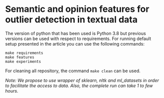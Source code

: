 # Semantic and opinion features for outlier detection in textual data
The version of python that has been used is Python 3.8 but previous versions can be used with respect to requirements.
For running default setup presented in the article you can use the following commands:

```shell
make requirements
make features
make experiments
```

For cleaning all repository, the command `make clean` can be used.

*Note: We propose to use wrapper of sklearn, nltk and ml_datasets in order to facilitate the access to data. Also, the complete run can take 1 to few hours.*

